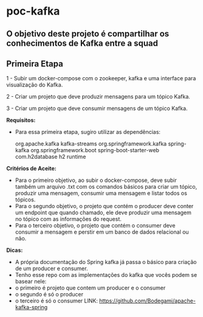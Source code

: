 # <h1>poc-kafka</h1>
<h2>O objetivo deste projeto é compartilhar os conhecimentos de Kafka entre a squad</h2>


<h2><b>Primeira Etapa</b></h2>

<p>1 - Subir um docker-compose com o zookeeper, kafka e uma interface para visualização do Kafka.</p>
<p>2 - Criar um projeto que deve produzir mensagens para um tópico Kafka.</p>
<p>3 - Criar um projeto que deve consumir mensagens de um tópico Kafka.</p>

<b>Requisitos:</b>
 - Para essa primeira etapa, sugiro utilizar as dependências:
 
     <dependency>
       <groupId>org.apache.kafka</groupId>
       <artifactId>kafka-streams</artifactId>
    </dependency>

    <dependency>
       <groupId>org.springframework.kafka</groupId>
       <artifactId>spring-kafka</artifactId>
    </dependency>

    <dependency>
      <groupId>org.springframework.boot</groupId>
      <artifactId>spring-boot-starter-web</artifactId>
    </dependency>

    <dependency>
      <groupId>com.h2database</groupId>
      <artifactId>h2</artifactId>
      <scope>runtime</scope>
    </dependency>
    
 <b>Critérios de Aceite:</b>

 - Para o primeiro objetivo, ao subir o docker-compose, deve subir também um arquivo .txt com os comandos básicos para criar um tópico, produzir uma mensagem, consumir uma mensagem e listar todos os tópicos.
 - Para o segundo objetivo, o projeto que contém o producer deve conter um endpoint que quando chamado, ele deve produzir uma mensagem no tópico com as informações do request.
 - Para o terceiro objetivo, o projeto que contém o consumer deve consumir a mensagem e perstir em um banco de dados relacional ou não.
 
 
 
 <b>Dicas:</b>
 - A própria documentação do Spring kafka já passa o básico para criação de um producer e consumer.
 - Tenho esse repo com as implementações do kafka que vocês podem se basear nele: 
  - o primeiro é projeto que contem um producer e o consumer
  - o segundo é só o producer
  - o terceiro é só o consumer
  LINK: https://github.com/Bodegami/apache-kafka-spring
